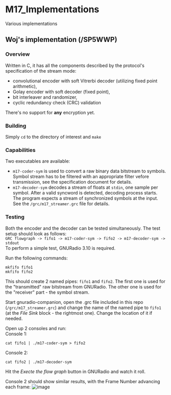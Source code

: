 # M17_Implementations
Various implementations

## Woj's implementation (/SP5WWP)
### Overview
Written in C, it has all the components described by the protocol's specification of the stream mode:
- convolutional encoder with soft Vitrerbi decoder (utilizing fixed point arithmetic),
- Golay encoder with soft decoder (fixed point),
- bit interleaver and randomizer,
- cyclic redundancy check (CRC) validation

There's no support for **any** encryption yet.

### Building
Simply `cd` to the directory of interest and
```make```

### Capabilities
Two executables are available:
- `m17-coder-sym` is used to convert a raw binary data bitstream to symbols. Symbol stream has to be
filtered with an appropriate filter vefore transmission, see the specification document for details.
- `m17-decoder-sym` decodes a stream of floats at `stdin`, one sample per symbol. After a valid
syncword is detected, decoding process starts. The program expects a stream of synchronized symbols
at the input. See the `/grc/m17_streamer.grc` file for details.

### Testing
Both the encoder and the decoder can be tested simultaneously. The test setup should look as follows:<br>
`GRC flowgraph -> fifo1 -> m17-coder-sym -> fifo2 -> m17-decoder-sym -> stdout`<br>
To perform a simple test, GNURadio 3.10 is required.

Run the following commands:
```
mkfifo fifo1
mkfifo fifo2
```
This should create 2 named pipes: `fifo1` and `fifo2`. The first one is used for the "transmitted" raw
bitstream from GNURadio. The other one is used for the "receiver" part - the symbol stream.

Start gnuradio-companion, open the .grc file included in this repo (`/grc/m17_streamer.grc`) and change
the name of the named pipe to `fifo1` (at the *File Sink* block - the rightmost one). Change the location of it
if needed.

Open up 2 consoles and run:<br>
Console 1:
```
cat fifo1 | ./m17-coder-sym > fifo2
```
Console 2:
```
cat fifo2 | ./m17-decoder-sym
```

Hit the *Execte the flow graph* button in GNURadio and watch it roll.

Console 2 should show similar results, with the Frame Number advancing each frame:
![image](https://user-images.githubusercontent.com/44336093/209792966-44a7813e-13b3-45d7-92f1-02bb1bdc219f.png)

